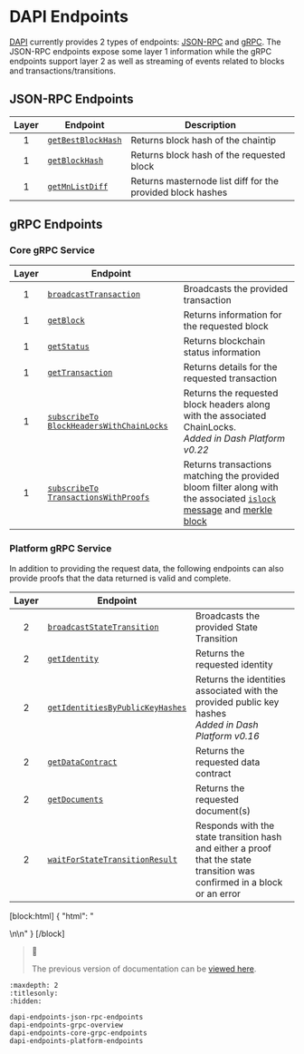 # DAPI Endpoints

[DAPI](../explanations/dapi.md) currently provides 2 types of endpoints: [JSON-RPC](https://www.jsonrpc.org/) and [gRPC](https://grpc.io/docs/guides/). The JSON-RPC endpoints expose some layer 1 information while the gRPC endpoints support layer 2 as well as streaming of events related to blocks and transactions/transitions.

## JSON-RPC Endpoints

| Layer | Endpoint                                                                           | Description                                                |
| :---: | ---------------------------------------------------------------------------------- | ---------------------------------------------------------- |
|   1   | [`getBestBlockHash`](../reference/dapi-endpoints-json-rpc-endpoints.md#getbestblockhash) | Returns block hash of the chaintip                         |
|   1   | [`getBlockHash`](../reference/dapi-endpoints-json-rpc-endpoints.md#getblockhash)         | Returns block hash of the requested block                  |
|   1   | [`getMnListDiff`](../reference/dapi-endpoints-json-rpc-endpoints.md#getmnlistdiff)       | Returns masternode list diff for the provided block hashes |

## gRPC Endpoints

### Core gRPC Service

| Layer | Endpoint                                                                                                                         |                                                                                                                                                                                                                                                                                           |
| :---: | -------------------------------------------------------------------------------------------------------------------------------- | ----------------------------------------------------------------------------------------------------------------------------------------------------------------------------------------------------------------------------------------------------------------------------------------- |
|   1   | [`broadcastTransaction`](../reference/dapi-endpoints-core-grpc-endpoints.md#broadcasttransaction)                                      | Broadcasts the provided transaction                                                                                                                                                                                                                                                       |
|   1   | [`getBlock`](../reference/dapi-endpoints-core-grpc-endpoints.md#getblock)                                                              | Returns information for the requested block                                                                                                                                                                                                                                               |
|   1   | [`getStatus`](../reference/dapi-endpoints-core-grpc-endpoints.md#getstatus)                                                            | Returns blockchain status information                                                                                                                                                                                                                                                     |
|   1   | [`getTransaction`](../reference/dapi-endpoints-core-grpc-endpoints.md#gettransaction)                                                  | Returns details for the requested transaction                                                                                                                                                                                                                                             |
|   1   | [`subscribeTo` `BlockHeadersWithChainLocks`](../reference/dapi-endpoints-core-grpc-endpoints.md#subscribetoblockheaderswithchainlocks) | Returns the requested block headers along with the associated ChainLocks.<br>_Added in Dash Platform v0.22_                                                                                                                                                                               |
|   1   | [`subscribeTo` `TransactionsWithProofs`](../reference/dapi-endpoints-core-grpc-endpoints.md#subscribetotransactionswithproofs)         | Returns transactions matching the provided bloom filter along with the associated [`islock` message](https://docs.dash.org/projects/core/en/stable/docs/reference/p2p-network-instantsend-messages.html#islock) and [merkle block](https://docs.dash.org/projects/core/en/stable/docs/reference/p2p-network-data-messages.html#merkleblock) |

### Platform gRPC Service

In addition to providing the request data, the following endpoints can also provide proofs that the data returned is valid and complete.

| Layer | Endpoint                                                                                                       |                                                                                                                           |
| :---: | -------------------------------------------------------------------------------------------------------------- | ------------------------------------------------------------------------------------------------------------------------- |
|   2   | [`broadcastStateTransition`](../reference/dapi-endpoints-platform-endpoints.md#broadcaststatetransition)             | Broadcasts the provided State Transition                                                                                  |
|   2   | [`getIdentity`](../reference/dapi-endpoints-platform-endpoints.md#getidentity)                                       | Returns the requested identity                                                                                            |
|   2   | [`getIdentitiesByPublicKeyHashes`](../reference/dapi-endpoints-platform-endpoints.md#getidentitiesbypublickeyhashes) | Returns the identities associated with the provided public key hashes<br>_Added in Dash Platform v0.16_                   |
|   2   | [`getDataContract`](../reference/dapi-endpoints-platform-endpoints.md#getdatacontract)                               | Returns the requested data contract                                                                                       |
|   2   | [`getDocuments`](../reference/dapi-endpoints-platform-endpoints.md#getdocuments)                                     | Returns the requested document(s)                                                                                         |
|   2   | [`waitForStateTransitionResult`](../reference/dapi-endpoints-platform-endpoints.md#waitforstatetransitionresult)     | Responds with the state transition hash and either a proof that the state transition was confirmed in a block or an error |

[block:html]
{
  "html": "<div></div>\n<!--\nPrimarily for debugging, don't document - getConsensusParams\n-->\n<style></style>"
}
[/block]

> 📘 
> 
> The previous version of documentation can be [viewed here](https://dashplatform.readme.io/v0.23.0/docs/reference-dapi-endpoints).

```{toctree}
:maxdepth: 2
:titlesonly:
:hidden:

dapi-endpoints-json-rpc-endpoints
dapi-endpoints-grpc-overview
dapi-endpoints-core-grpc-endpoints
dapi-endpoints-platform-endpoints
```
